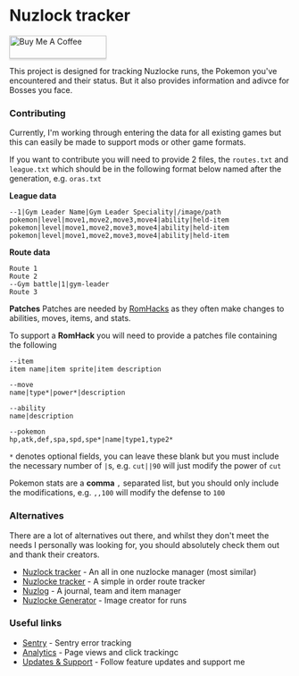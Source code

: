 # Nuzlock tracker

<a href="https://www.buymeacoffee.com/gbraad" target="_blank">
<img
    src="https://www.buymeacoffee.com/assets/img/custom_images/yellow_img.png" 
    alt="Buy Me A Coffee" 
    style="height: 41px !important;width: 174px !important;box-shadow: 0px 3px 2px 0px rgba(190, 190, 190, 0.5) !important;-webkit-box-shadow: 0px 3px 2px 0px rgba(190, 190, 190, 0.5) !important;" 
/>
</a>

This project is designed for tracking Nuzlocke runs, the Pokemon
you've encountered and their status. But it also provides information
and adivce for Bosses you face. 

### Contributing

Currently, I'm working through entering the data for all existing
games but this can easily be made to support mods or other game
formats.

If you want to contribute you will need to provide 2 files, the
`routes.txt` and `league.txt` which should be in the following format
below named after the generation, e.g. `oras.txt`

**League data**
```
--1|Gym Leader Name|Gym Leader Speciality|/image/path
pokemon|level|move1,move2,move3,move4|ability|held-item
pokemon|level|move1,move2,move3,move4|ability|held-item
pokemon|level|move1,move2,move3,move4|ability|held-item
```

**Route data**
```
Route 1
Route 2
--Gym battle|1|gym-leader
Route 3
```

**Patches**
Patches are needed by
[RomHacks](https://en.wikipedia.org/wiki/ROM_Hacking) as they often
make changes to abilities, moves, items, and stats.

To support a **RomHack** you will need to provide a patches file containing the following

```
--item
item name|item sprite|item description

--move
name|type*|power*|description 

--ability
name|description

--pokemon
hp,atk,def,spa,spd,spe*|name|type1,type2*
```

`*` denotes optional fields, you can leave these blank but you must
include the necessary number of `|`s, e.g. `cut||90` will just modify
the power of `cut`

Pokemon stats are a **comma** `,` separated list, but you should only
include the modifications, e.g. `,,100` will modify the defense to
`100`


### Alternatives

There are a lot of alternatives out there, and whilst they don't meet
the needs I personally was looking for, you should absolutely check
them out and thank their creators.

- [Nuzlock tracker](https://nuzlocke.netlify.app/) - An all in one nuzlocke manager (most similar) 
- [Nuzlocke tracker](https://ashenfactory.github.io/nuzlocke-tracker/) - A simple in order route tracker
- [Nuzlog](https://techyfatih.github.io/Nuzlog/) - A journal, team and item manager
- [Nuzlocke Generator](https://nuzlocke-generator.herokuapp.com/) - Image creator for runs 

### Useful links

- [Sentry](https://sentry.io/organizations/nuzlocke-tracker/issues/?project=6109144) - Sentry error tracking
- [Analytics](https://nuzlocke-analytics.vercel.app/) - Page views and click trackingc
- [Updates & Support](https://www.buymeacoffee.com/dashboard) - Follow feature updates and support me
